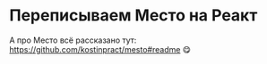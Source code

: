 # Переписываем Место на Реакт

А про Место всё рассказано тут: https://github.com/kostinpract/mesto#readme 😋